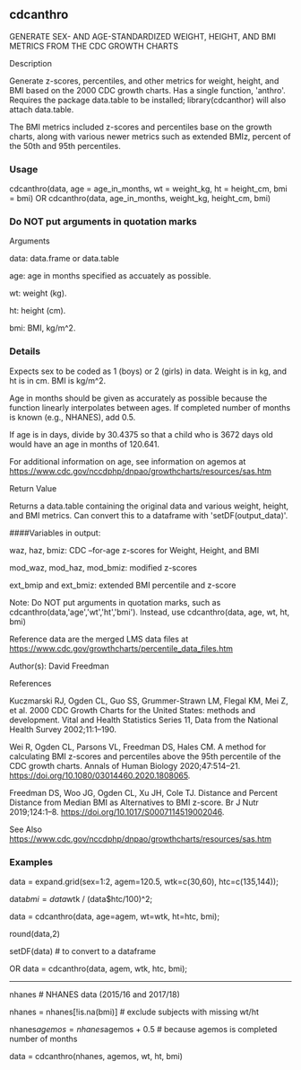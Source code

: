 ## cdcanthro
GENERATE SEX- AND AGE-STANDARDIZED WEIGHT, HEIGHT, AND BMI METRICS FROM THE CDC GROWTH CHARTS

Description

Generate z-scores, percentiles, and other metrics for weight, height, and BMI based on the 2000 CDC growth charts. Has a single function, 'anthro'. Requires the package data.table to be installed; library(cdcanthor) will also attach data.table.

The BMI metrics included z-scores and percentiles base on the growth charts, along with various newer metrics such as extended BMIz, percent of the 50th and 95th percentiles.

### Usage

cdcanthro(data, age = age_in_months, wt = weight_kg, ht = height_cm, bmi = bmi)
OR
cdcanthro(data, age_in_months, weight_kg, height_cm, bmi)

### Do NOT put arguments in quotation marks

Arguments

data: data.frame or data.table

age: age in months specified as accuately as possible.

wt: weight (kg).

ht: height (cm).

bmi: BMI, kg/m^2.

### Details
Expects sex to be coded as 1 (boys) or 2 (girls) in data. Weight is in kg, and ht is in cm. BMI is kg/m^2.

Age in months should be given as accurately as possible because the function linearly interpolates between ages. If completed number of months is known (e.g., NHANES), add 0.5.

If age is in days, divide by 30.4375 so that a child who is 3672 days old would have an age in months of 120.641.

For additional information on age, see information on agemos at https://www.cdc.gov/nccdphp/dnpao/growthcharts/resources/sas.htm

Return Value

Returns a data.table containing the original data and various weight, height, and BMI metrics. Can convert this to a dataframe with 'setDF(output_data)'.

####Variables in output:

waz, haz, bmiz: CDC –for-age z-scores for Weight, Height, and BMI

mod_waz, mod_haz, mod_bmiz: modified z-scores

ext_bmip and ext_bmiz: extended BMI percentile and z-score

Note: Do NOT put arguments in quotation marks, such as cdcanthro(data,'age','wt','ht','bmi'). Instead, use cdcanthro(data, age, wt, ht, bmi)

Reference data are the merged LMS data files at https://www.cdc.gov/growthcharts/percentile_data_files.htm

Author(s): David Freedman

References

Kuczmarski RJ, Ogden CL, Guo SS, Grummer-Strawn LM, Flegal KM, Mei Z, et al. 2000 CDC Growth Charts for the United States: methods and development. Vital and Health Statistics Series 11, Data from the National Health Survey 2002;11:1–190.

Wei R, Ogden CL, Parsons VL, Freedman DS, Hales CM. A method for calculating BMI z-scores and percentiles above the 95th percentile of the CDC growth charts. Annals of Human Biology 2020;47:514–21. https://doi.org/10.1080/03014460.2020.1808065.

Freedman DS, Woo JG, Ogden CL, Xu JH, Cole TJ. Distance and Percent Distance from Median BMI as Alternatives to BMI z-score. Br J Nutr 2019;124:1–8. https://doi.org/10.1017/S0007114519002046.

See Also
https://www.cdc.gov/nccdphp/dnpao/growthcharts/resources/sas.htm

### Examples

data = expand.grid(sex=1:2, agem=120.5, wtk=c(30,60), htc=c(135,144));

data$bmi = data$wtk / (data$htc/100)^2;

data = cdcanthro(data, age=agem, wt=wtk, ht=htc, bmi);

round(data,2)

setDF(data) # to convert to a dataframe

OR data = cdcanthro(data, agem, wtk, htc, bmi);

---------------------

nhanes   # NHANES data (2015/16 and 2017/18)

nhanes  = nhanes[!is.na(bmi)]  # exclude subjects with missing wt/ht

nhanes$agemos = nhanes$agemos + 0.5   # because agemos is completed number of months

data = cdcanthro(nhanes, agemos, wt, ht, bmi)

